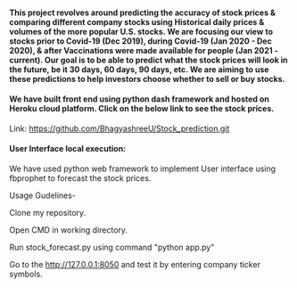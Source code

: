 #### This project revolves around predicting the accuracy of stock prices & comparing different company stocks using Historical daily prices & volumes of the more popular U.S. stocks. We are focusing our view to stocks prior to Covid-19 (Dec 2019), during Covid-19 (Jan 2020 - Dec 2020), & after Vaccinations were made available for people (Jan 2021 - current). Our goal is to be able to predict what the stock prices will look in the future, be it 30 days, 60 days, 90 days, etc. We are aiming to use these predictions to help investors choose whether to sell or buy stocks. 

#### We have built front end using python dash framework and hosted on Heroku cloud platform. Click on the below link to see the stock prices.

Link: https://github.com/BhagyashreeU/Stock_prediction.git

#### User Interface local execution:

We have used python web framework to implement User interface using fbprophet to forecast the stock prices.

Usage Gudelines-

 Clone my repository.
 
 Open CMD in working directory.
 
 Run stock_forecast.py using command "python app.py"
 
 Go to the http://127.0.0.1:8050 and test it by entering company ticker symbols.
 
 
 





